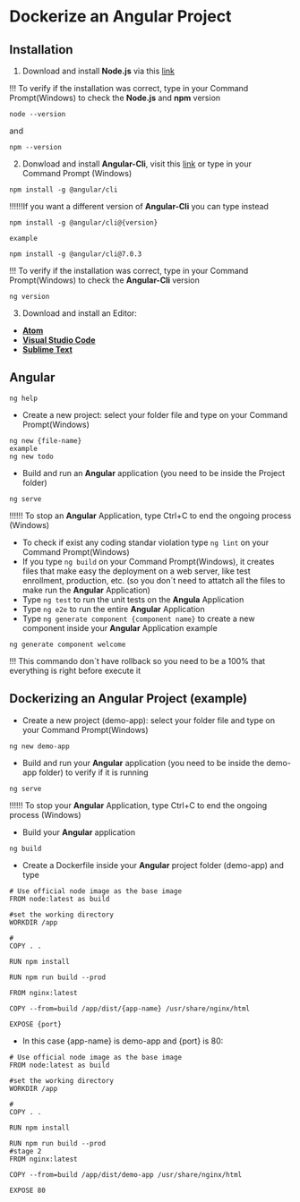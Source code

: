 # Dockerize an Angular Project 
## Installation
1. Download and install **Node.js** via this [link](https://nodejs.org/es/download/)

!!! To verify if the installation was correct, type in your Command Prompt(Windows) to check the **Node.js**  and **npm** version

``` 
node --version
```
and
``` 
npm --version
```
2. Donwload and install **Angular-Cli**, visit this [link](https://cli.angular.io/) or type in your Command Prompt (Windows)

``` 
npm install -g @angular/cli
```
!!!!!!If you want a different version of **Angular-Cli** you can type instead
``` 
npm install -g @angular/cli@{version}

example

npm install -g @angular/cli@7.0.3
```

!!! To verify if the installation was correct, type in your Command Prompt(Windows) to check the **Angular-Cli** version

``` 
ng version
```
3. Download and install an Editor:
- __[Atom](https://atom.io/)__
- __[Visual Studio Code](https://code.visualstudio.com/docs)__
- __[Sublime Text](https://www.sublimetext.com)__

## Angular 
``` 
ng help
```
- Create a new project: select your folder file and type on your Command Prompt(Windows)
``` 
ng new {file-name}
example
ng new todo
```
- Build and run an **Angular** application (you need to be inside the Project folder)
``` 
ng serve
```
!!!!!! To stop an **Angular** Application, type Ctrl+C to end the ongoing process (Windows)

- To check if exist any coding standar violation type `ng lint` on your Command Prompt(Windows)
- If you type `ng build` on your Command Prompt(Windows), it creates files that make easy the deployment on a web server, like test enrollment, production, etc. (so you don´t need to attatch all the files to make run the **Angular** Application)
- Type `ng test` to run the unit tests on the **Angula** Application
- Type `ng e2e` to run the entire **Angular** Application
- Type `ng generate component {component name}` to create a new component inside your **Angular** Application
example
``` 
ng generate component welcome 
```
!!! This commando don´t have rollback so you need to be a 100% that everything is right before execute it 

## Dockerizing an Angular Project (example)
- Create a new project (demo-app): select your folder file and type on your Command Prompt(Windows)
``` 
ng new demo-app
```
- Build and run your **Angular** application (you need to be inside the demo-app folder) to verify if it is running
``` 
ng serve
```
!!!!!! To stop your **Angular** Application, type Ctrl+C to end the ongoing process (Windows)
- Build your **Angular** application
``` 
ng build
```
- Create a Dockerfile inside your **Angular** project folder (demo-app) and type
``` 
# Use official node image as the base image
FROM node:latest as build

#set the working directory
WORKDIR /app

#
COPY . .

RUN npm install

RUN npm run build --prod

FROM nginx:latest

COPY --from=build /app/dist/{app-name} /usr/share/nginx/html

EXPOSE {port}
```
- In this case {app-name} is demo-app and {port} is 80:

``` 
# Use official node image as the base image
FROM node:latest as build

#set the working directory
WORKDIR /app

#
COPY . .

RUN npm install

RUN npm run build --prod
#stage 2
FROM nginx:latest

COPY --from=build /app/dist/demo-app /usr/share/nginx/html

EXPOSE 80
```